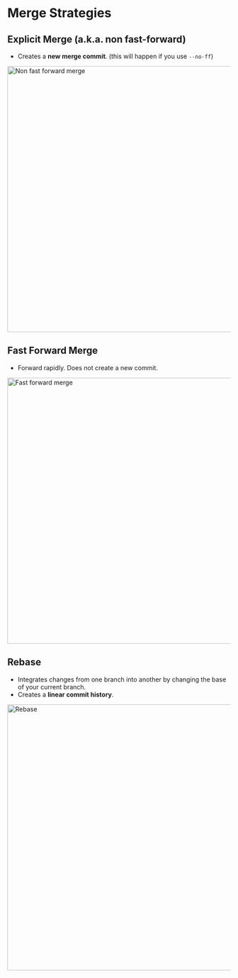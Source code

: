 # Merge Strategies

## Explicit Merge (a.k.a. non fast-forward)
* Creates a **new merge commit**. (this will happen if you use `--no-ff`)

<img src="https://i.sstatic.net/eWwAH.gif" alt="Non fast forward merge" width="600" />

## Fast Forward Merge
* Forward rapidly. Does not create a new commit.

<img src="https://i.sstatic.net/Wne9D.gif" alt="Fast forward merge" width="600" />

## Rebase
* Integrates changes from one branch into another by changing the base of your current branch.
* Creates a **linear commit history**.

<img src="https://i.sstatic.net/4iiIv.gif" alt="Rebase" width="600" />
